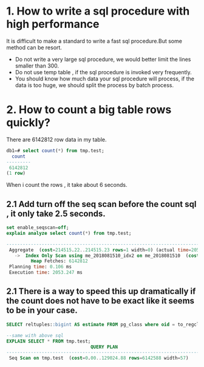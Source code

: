 # 1. How to write a sql procedure with high performance
It is difficult to make a standard to write a fast sql procedure.But some method can be resort.

-  Do not write a very large sql procedure, we would better limit the lines smaller than 300.
-  Do not use temp table , if the sql procedure is invoked very frequently.
-  You should know how much data your sql procedure will process, if the data is too huge, we should split 
   the process by batch process.

# 2. How to count a big table rows quickly?
There are 6142812 row data in my table. 
```sql
db1=# select count(*) from tmp.test;
  count
---------
 6142812
(1 row)
```

When i count the rows , it take about 6 seconds.
## 2.1 Add turn off the seq scan  before the count sql , it only take 2.5 seconds.

```sql
set enable_seqscan=off;
explain analyze select count(*) from tmp.test;

-----------------------------------------------------------------------------------------------------------------------------------------------------------------
 Aggregate  (cost=214515.22..214515.23 rows=1 width=0) (actual time=2053.217..2053.218 rows=1 loops=1)
   ->  Index Only Scan using me_2018081510_idx2 on me_2018081510  (cost=0.43..199158.92 rows=6142518 width=0) (actual time=0.026..1514.419 rows=6142812 loops=1)
         Heap Fetches: 6142812
 Planning time: 0.106 ms
 Execution time: 2053.247 ms

```
## 2.1 There is a way to speed this up dramatically if the count does not have to be exact like it seems to be in your case.
```sql
SELECT reltuples::bigint AS estimate FROM pg_class where oid = to_regclass('tmp.test');

--same with above sql 
EXPLAIN SELECT * FROM tmp.test;
                               QUERY PLAN
-------------------------------------------------------------------------
 Seq Scan on tmp.test  (cost=0.00..129024.88 rows=6142588 width=57)
```


